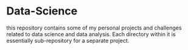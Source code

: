 # Data-Science

this repository contains some of my personal projects and challenges related to data science and data analysis. Each directory within it is essentially sub-repository for a separate project.
